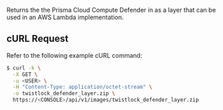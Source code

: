 Returns the the Prisma Cloud Compute Defender in as a layer that can be used in an AWS Lambda implementation.

## cURL Request

Refer to the following example cURL command:

```bash
$ curl -k \
  -X GET \
  -u <USER> \
  -H "Content-Type: application/octet-stream" \
  -o twistlock_defender_layer.zip \
  https://<CONSOLE>/api/v1/images/twistlock_defender_layer.zip
```

